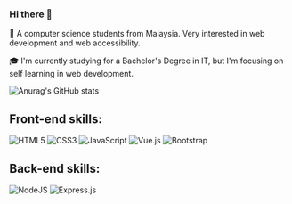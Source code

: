 ### Hi there 👋

🔭 A computer science students from Malaysia. Very interested in web development and web accessibility.

🎓 I'm currently studying for a Bachelor's Degree in IT, but I'm focusing on self learning in web development.

![Anurag's GitHub stats](https://github-readme-stats.vercel.app/api?username=FakhrulRadziCode&theme=github_dark&show_icons=true)

<h2>Front-end skills:</h2>

![HTML5](https://img.shields.io/badge/html5-%23E34F26.svg?style=for-the-badge&logo=html5&logoColor=white) ![CSS3](https://img.shields.io/badge/css3-%231572B6.svg?style=for-the-badge&logo=css3&logoColor=white) ![JavaScript](https://img.shields.io/badge/javascript-F7DF1E.svg?style=for-the-badge&logo=javascript&logoColor=white) ![Vue.js](https://img.shields.io/badge/vue.js-4FC08D.svg?style=for-the-badge&logo=vue.js&logoColor=white) ![Bootstrap](https://img.shields.io/badge/bootstrap-7952B3.svg?style=for-the-badge&logo=bootstrap&logoColor=white)

<h2>Back-end skills:</h2>

![NodeJS](https://img.shields.io/badge/node.js-6DA55F?style=for-the-badge&logo=node.js&logoColor=white)
![Express.js](https://img.shields.io/badge/express.js-%23404d59.svg?style=for-the-badge&logo=express&logoColor=%2361DAFB)
<!--
**FakhrulRadziCode/FakhrulRadziCode** is a ✨ _special_ ✨ repository because its `README.md` (this file) appears on your GitHub profile.

Here are some ideas to get you started:

- 🔭 I’m currently working on ... I'm still a student!
- 🌱 I’m currently learning ... Web Development
- 📫 How to reach me: ...
-->
